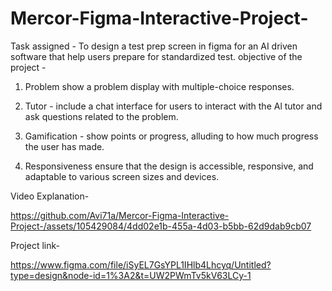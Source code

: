 
# Mercor-Figma-Interactive-Project-
Task assigned - To design a test prep screen in figma for an AI driven software that help users prepare for standardized test.
objective of the project - 
1. Problem show a problem display with multiple-choice responses.

2. Tutor - include a chat interface for users to interact with the Al tutor and ask questions related to the problem.

3. Gamification - show points or progress, alluding to how much progress the user has made.

4. Responsiveness ensure that the design is accessible, responsive, and adaptable to various screen sizes and devices.

Video Explanation-

https://github.com/Avi71a/Mercor-Figma-Interactive-Project-/assets/105429084/4dd02e1b-455a-4d03-b5bb-62d9dab9cb07

Project link- 

https://www.figma.com/file/iSyEL7GsYPL1IHlb4Lhcyq/Untitled?type=design&node-id=1%3A2&t=UW2PWmTv5kV63LCy-1
